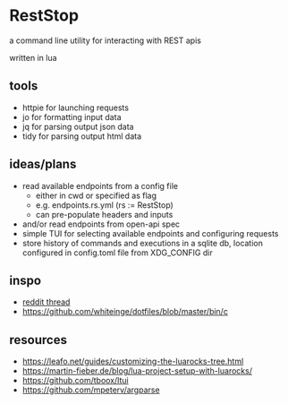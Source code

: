 # RestStop

a command line utility for interacting with REST apis

written in lua

## tools

- httpie for launching requests
- jo for formatting input data
- jq for parsing output json data
- tidy for parsing output html data

## ideas/plans

- read available endpoints from a config file
    - either in cwd or specified as flag
    - e.g. endpoints.rs.yml (rs := RestStop)
    - can pre-populate headers and inputs
- and/or read endpoints from open-api spec
- simple TUI for selecting available endpoints and configuring
  requests
- store history of commands and executions in a sqlite db, location configured
  in config.toml file from XDG_CONFIG dir

## inspo

- [reddit thread](https://www.reddit.com/r/commandline/comments/ev0ukt/comment/ffysbng/?utm_source=share&utm_medium=web3x&utm_name=web3xcss&utm_term=1&utm_content=share_button)
- https://github.com/whiteinge/dotfiles/blob/master/bin/c

## resources

- https://leafo.net/guides/customizing-the-luarocks-tree.html
- https://martin-fieber.de/blog/lua-project-setup-with-luarocks/
- https://github.com/tboox/ltui
- https://github.com/mpeterv/argparse
